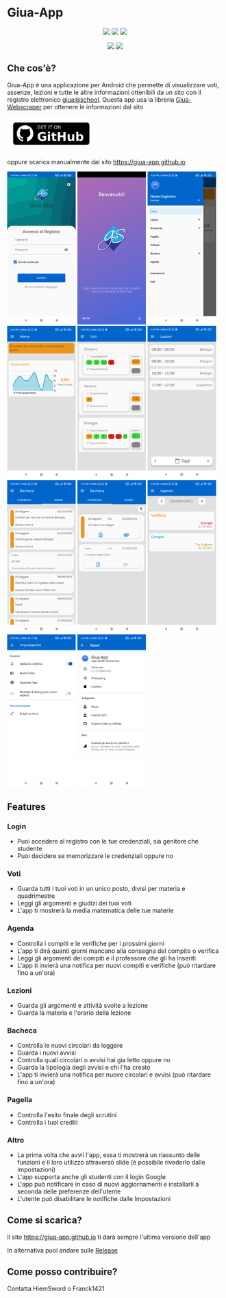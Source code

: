 # Giua-App

<p align='center'>
  <a href='https://github.com/Giua-app/Giua-App/blob/master/LICENSE'><img src='https://img.shields.io/github/license/Giua-app/Giua-App'/></a>
  <img src='https://img.shields.io/github/v/tag/Giua-app/Giua-App?label=version&include_prereleases&color=success'/>
  <a href='https://github.com/Giua-app/Giua-App/actions/workflows/build_on_commit.yml'><img src='https://img.shields.io/github/workflow/status/Giua-app/Giua-App/Assemble%20app%20on%20commit?label=Build%20on%20commit'/></a>
</p>

<p align='center'>
  <img src='https://img.shields.io/badge/In--app%20giua--webscraper-v2.0.0-orange'/>
  <a href='https://github.com/Giua-app/Giua-Webscraper'><img src='https://img.shields.io/github/v/release/Giua-app/Giua-Webscraper?color=success&include_prereleases&label=Webscraper%20latest%20ver'/></a>
</p>

## Che cos'è?
Giua-App è una applicazione per Android che permette di visualizzare voti, assenze, lezioni e tutte le altre informazioni ottenibili da un sito con il registro elettronico [giua@school](https://github.com/trinko/giuaschool#giuaschool).
Questa app usa la libreria [Giua-Webscraper](https://github.com/Giua-app/Giua-Webscraper) per ottenere le informazioni dal sito

[<img src="readme-assets/get-it-on-github.png" alt="Get it on GitHub" height="80">](https://github.com/Giua-app/Giua-App/releases)

oppure scarica manualmente dal sito https://giua-app.github.io

[<img src="readme-assets/0.png" width=160>](readme-assets/0.png)
[<img src="readme-assets/1.png" width=160>](readme-assets/1.png)
[<img src="readme-assets/2.png" width=160>](readme-assets/2.png)
[<img src="readme-assets/3.png" width=160>](readme-assets/3.png)
[<img src="readme-assets/4.png" width=160>](readme-assets/4.png)
[<img src="readme-assets/5.png" width=160>](readme-assets/5.png)
[<img src="readme-assets/6.png" width=160>](readme-assets/6.png)
[<img src="readme-assets/7.png" width=160>](readme-assets/7.png)
[<img src="readme-assets/8.png" width=160>](readme-assets/8.png)
[<img src="readme-assets/9.png" width=160>](readme-assets/9.png)
[<img src="readme-assets/10.png" width=160>](readme-assets/10.png)

## Features

### Login
- Puoi accedere al registro con le tue credenziali, sia genitore che studente
- Puoi decidere se memorizzare le credenziali oppure no
### Voti
- Guarda tutti i tuoi voti in un unico posto, divisi per materia e quadrimestre
- Leggi gli argomenti e giudizi dei tuoi voti
- L'app ti mostrerà la media matematica delle tue materie
### Agenda
- Controlla i compiti e le verifiche per i prossimi giorni
- L'app ti dirà quanti giorni mancano alla consegna del compito o verifica
- Leggi gli argomenti dei compiti e il professore che gli ha inseriti
- L'app ti invierà una notifica per nuovi compiti e verifiche (può ritardare fino a un'ora)
### Lezioni
- Guarda gli argomenti e attività svolte a lezione
- Guarda la materia e l'orario della lezione
### Bacheca
- Controlla le nuovi circolari da leggere
- Guarda i nuovi avvisi
- Controlla quali circolari o avvisi hai gia letto oppure no
- Guarda la tipologia degli avvisi e chi l'ha creato
- L'app ti invierà una notifica per nuove circolari e avvisi (può ritardare fino a un'ora)
### Pagella
- Controlla l'esito finale degli scrutini 
- Controlla i tuoi crediti
### Altro
- La prima volta che avvii l'app, essa ti mostrerà un riassunto delle funzioni e il loro utilizzo attraverso slide (è possibile rivederlo dalle impostazioni)
- L'app supporta anche gli studenti con il login Google
- L'app può notificare in caso di nuovi aggiornamenti e installarli a seconda delle preferenze dell'utente
- L'utente può disabilitare le notifiche dalle Impostazioni

## Come si scarica?
Il sito https://giua-app.github.io ti darà sempre l'ultima versione dell'app

In alternativa puoi andare sulle [Release](https://github.com/Giua-app/Giua-App/releases)

## Come posso contribuire?
Contatta HiemSword o Franck1421
